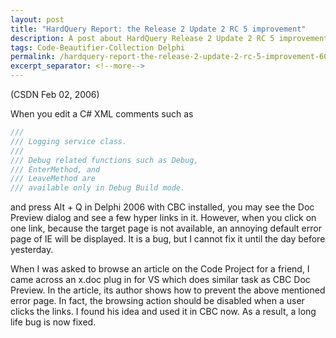 ```yaml
---
layout: post
title: "HardQuery Report: the Release 2 Update 2 RC 5 improvement"
description: A post about HardQuery Release 2 Update 2 RC 5 improvement
tags: Code-Beautifier-Collection Delphi
permalink: /hardquery-report-the-release-2-update-2-rc-5-improvement-600f40f5e02b
excerpt_separator: <!--more-->
---
```

(CSDN Feb 02, 2006)
<!--more-->

When you edit a C# XML comments such as
```csharp
///
/// Logging service class.
///
/// Debug related functions such as Debug,
/// EnterMethod, and
/// LeaveMethod are
/// available only in Debug Build mode.
```

and press Alt + Q in Delphi 2006 with CBC installed, you may see the Doc Preview dialog and see a few hyper links in it. However, when you click on one link, because the target page is not available, an annoying default error page of IE will be displayed. It is a bug, but I cannot fix it until the day before yesterday.

When I was asked to browse an article on the Code Project for a friend, I came across an x.doc plug in for VS which does similar task as CBC Doc Preview. In the article, its author shows how to prevent the above mentioned error page. In fact, the browsing action should be disabled when a user clicks the links. I found his idea and used it in CBC now. As a result, a long life bug is now fixed.

